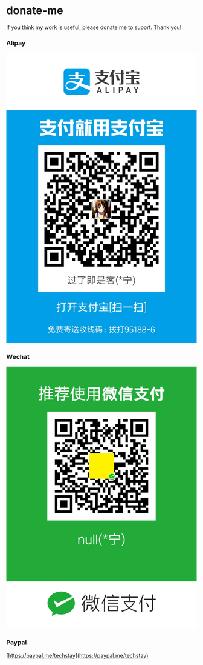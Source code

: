 # donate-me

If you think my work is useful, please donate me to suport. Thank you!

### Alipay
![Alipay](alipay.jpg)

### Wechat
![Wechatpay](wechatpay.png)

### Paypal
[https://paypal.me/techstay](https://paypal.me/techstay)